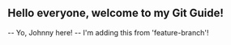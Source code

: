 ## Hello everyone, welcome to my Git Guide!

-- Yo, Johnny here!
-- I'm adding this from 'feature-branch'!
